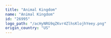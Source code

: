 ```yaml
---
title: "Animal Kingdom"
name: "Animal Kingdom"
id: "26995"
logo_path: "/acHyNRG9qZKvr4ZlhsKlojhYeey.png"
origin_country: "US"
---
```

